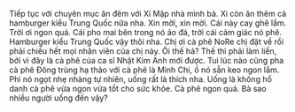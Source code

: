 Tiếp tục với chuyên mục ăn đêm với Xi Mập nhà mình bà. Xi còn ăn thêm cả hamburger kiểu Trung Quốc nữa nha.
Xin mời, xin mời. Cái này cay ghê lắm.
Trời ơi ngon quá.
Cái pho mai bên trong nó ảo đá, trời cái cảm giác nó phê.
Hamburger kiểu Trung Quốc vậy thôi nha.
Chị ơi cà phê NoRe chị đặt về rồi phải chiều hết mọi nhân viên của chị này. Ôi thế hả? Thế thì phải làm liền, bởi vì đây là cà phê của ca sĩ Nhật Kim Anh mới được.
Tui lúc nào cũng pha cà phê Đông trùng hạ thảo với cà phê là Minh Chi, ồ nó sẫn keo ngon lắm.
Phi nó ngọt nhẹ nhàng tự nhiên, uống rất là thích nha. Uống là không hổ danh cà phê vừa ngon vừa tốt cho sức khỏe.
Cà phê ngon quá. Bà sao nhiều người uống đến vậy?